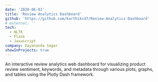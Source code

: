 ```yaml
---
date: '2020-06-01'
title: 'Review Analytics Dashboard'
github: 'https://github.com/karthikcd7/Review-Analytics-Dashboard'
# external: ''
tech:
  - NLTK
  - Flask
  - Javascript
company: Dayananda Sagar
showInProjects: true
---
```


An interactive review analytics web dashboard for visualizing product review sentiment, keywords, and metadata through various plots, graphs, and tables using the Plotly Dash framework.
